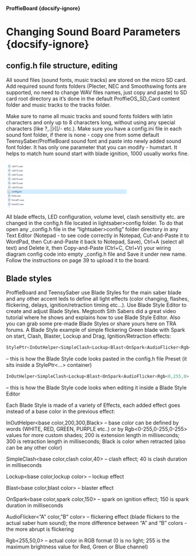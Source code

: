 #### ProffieBoard {docsify-ignore}

# Changing Sound Board Parameters {docsify-ignore}

## config.h file structure, editing
All sound files (sound fonts, music tracks) are stored on the micro SD card. Add required sound fonts folders (Plecter, NEC and Smoothswing fonts are supported, no need to change WAV files names, just copy and paste) to SD card root directory as it’s done in the default ProffieOS_SD_Card content folder and music tracks to the tracks folder.

Make sure to name all music tracks and sound fonts folders with latin characters and only up to 8 characters long, without using any special characters (like ?,.|\}{[/- etc.).
Make sure you have a config.ini file in each sound font folder, if there is none - copy one from some default TeensySaber/ProffieBoard sound font and paste into newly added sound font folder. It has only one parameter that you can modify - humstart. It helps to match hum sound start with blade ignition, 1000 usually works fine.

![ProffieBoard Soundfont Config](../_media/proffie-soundfont-configini.png)




All blade effects, LED configuration, volume level, clash sensitivity etc. are changed in the config.h file located in lightsaber>config folder. To do that open any _config.h file in the “lightsaber>config” folder directory in any Text Editor (Notepad - to see code correctly in Notepad, Cut-and-Paste it to WordPad, then Cut-and-Paste it back to Notepad, Save), Ctrl+A (select all text) and Delete it, then Copy-and-Paste (Ctrl+C, Ctrl+V) your wiring diagram config code into empty _config.h file and Save it under new name. Follow the instructions on page 39 to upload it to the board.


## Blade styles
ProffieBoard and TeensySaber use Blade Styles for the main saber blade and any other accent leds to define all light effects (color changing, flashes, flickering, delays, ignition/retraction timing etc...).
Use Blade Style Editor to create and adjust Blade Styles. Megtooth Sith Sabers did a great video tutorial where he shows and explains how to use Blade Style Editor. Also you can grab some pre-made Blade Styles or share yours here on TRA forums.
A Blade Style example of simple flickering Green blade with Spark on start, Clash, Blaster, Lockup and Drag, Ignition/Retraction effects:

```c
StylePtr<InOutHelper<SimpleClash<Lockup<Blast<OnSpark<AudioFlicker<Rgb<0,255,0>,Rgb<50,100,0>>,Rgb<255,255,0>,150>,Rgb<255,50,0>>,AudioFlicker<Rgb<100,255,0>,Rgb<255,0,150>>>,Rgb<255,100,150>,40>,200,300,Black>>
```
– this is how the Blade Style code looks pasted in the config.h file Preset (it sits inside a StylePtr<...> container)


```c
InOutHelper<SimpleClash<Lockup<Blast<OnSpark<AudioFlicker<Rgb<0,255,0>,Rgb<50,100,0>>,Rgb<255,255,0>,150>,Rgb<255,50,0>>,AudioFlicker<Rgb<100,255,0>,Rgb<255,0,150>>>,Rgb<255,100,150>,40>,200,300,Black>
```
– this is how the Blade Style code looks when editing it inside a Blade Style Editor


Each Blade Style is made of a variety of Effects, each added effect goes instead of a base color in the previous effect:


InOutHelper<base color,200,300,Black> – base color can be defined by words (WHITE, RED, GREEN, PURPLE etc..) or by Rgb<0-255,0-255,0-255> values for more custom shades; 200 is extension length in milliseconds; 300 is retraction length in milliseconds; Black is color when retracted (also can be any other color)

SimpleClash<base color,clash color,40> – clash effect; 40 is clash duration in milliseconds

Lockup<base color,lockup color> – lockup effect

Blast<base color,blast color> – blaster effect

OnSpark<base color,spark color,150> – spark on ignition effect; 150 is spark duration in milliseconds

AudioFlicker<”A” color,”B” color> – flickering effect (blade flickers to the actual saber hum sound); the more difference between “A” and “B” colors - the more abrupt is flickering

Rgb<255,50,0> – actual color in RGB format (0 is no light; 255 is the maximum brightness value for Red, Green or Blue channel)